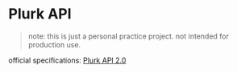 # Plurk API

> note: this is just a personal practice project. not intended for
production use.

official specifications: [Plurk API 2.0](https://www.plurk.com/API)
